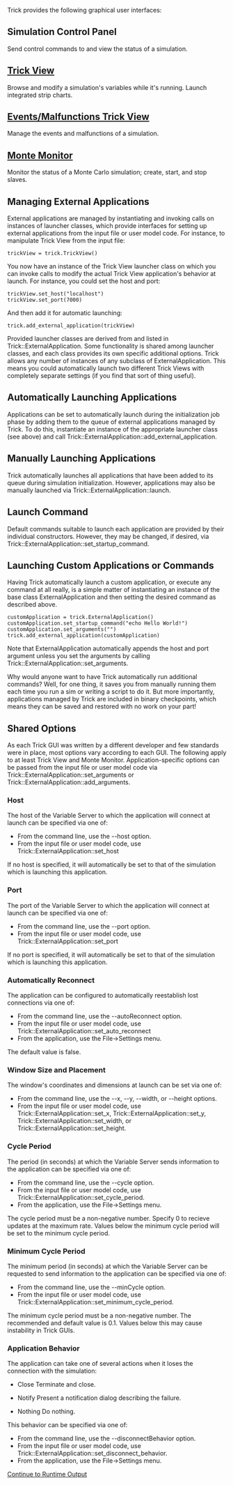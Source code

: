 Trick provides the following graphical user interfaces:

## Simulation Control Panel

Send control commands to and view the status of a simulation.

## [Trick View](TrickView)

Browse and modify a simulation's variables while it's running. Launch integrated strip charts.

## [Events/Malfunctions Trick View](MalfunctionsTrickView)

Manage the events and malfunctions of a simulation.

## [Monte Monitor](MonteMonitor)

Monitor the status of a Monte Carlo simulation; create, start, and stop slaves.

## Managing External Applications

External applications are managed by instantiating and invoking calls on instances of launcher classes, which provide interfaces for setting up external applications from the input file or user model code. For instance, to manipulate Trick View from the input file:
```
trickView = trick.TrickView()
```

You now have an instance of the Trick View launcher class on which you can invoke calls to modify the actual Trick View application's behavior at launch. For instance, you could set the host and port:
```
trickView.set_host("localhost")
trickView.set_port(7000)
```

And then add it for automatic launching:
```
trick.add_external_application(trickView)
```

Provided launcher classes are derived from and listed in Trick::ExternalApplication. Some functionality is shared among launcher classes, and each class provides its own specific additional options. Trick allows any number of instances of any subclass of ExternalApplication. This means you could automatically launch two different Trick Views with completely separate settings (if you find that sort of thing useful).

## Automatically Launching Applications

Applications can be set to automatically launch during the initialization job phase by adding them to the queue of external applications managed by Trick. To do this, instantiate an instance of the appropriate launcher class (see above) and call Trick::ExternalApplication::add_external_application.

## Manually Launching Applications

Trick automatically launches all applications that have been added to its queue during simulation initialization. However, applications may also be manually launched via Trick::ExternalApplication::launch.

## Launch Command

Default commands suitable to launch each application are provided by their individual constructors. However, they may be changed, if desired, via Trick::ExternalApplication::set_startup_command.

## Launching Custom Applications or Commands

Having Trick automatically launch a custom application, or execute any command at all really, is a simple matter of instantiating an instance of the base class ExternalApplication and then setting the desired command as described above.
```
customApplication = trick.ExternalApplication()
customApplication.set_startup_command("echo Hello World!")
customApplication.set_arguments("")
trick.add_external_application(customApplication)
```

Note that ExternalApplication automatically appends the host and port argument unless you set the arguments by calling Trick::ExternalApplication::set_arguments.

Why would anyone want to have Trick automatically run additional commands? Well, for one thing, it saves you from manually running them each time you run a sim or writing a script to do it. But more importantly, applications managed by Trick are included in binary checkpoints, which means they can be saved and restored with no work on your part!

## Shared Options

As each Trick GUI was written by a different developer and few standards were in place, most options vary according to each GUI. The following apply to at least Trick View and Monte Monitor. Application-specific options can be passed from the input file or user model code via Trick::ExternalApplication::set_arguments or Trick::ExternalApplication::add_arguments.

### Host

The host of the Variable Server to which the application will connect at launch can be specified via one of:

- From the command line, use the --host option.
- From the input file or user model code, use Trick::ExternalApplication::set_host

If no host is specified, it will automatically be set to that of the simulation which is launching this application.

### Port

The port of the Variable Server to which the application will connect at launch can be specified via one of:

- From the command line, use the --port option.
- From the input file or user model code, use Trick::ExternalApplication::set_port

If no port is specified, it will automatically be set to that of the simulation which is launching this application.

### Automatically Reconnect

The application can be configured to automatically reestablish lost connections via one of:

- From the command line, use the --autoReconnect option.
- From the input file or user model code, use Trick::ExternalApplication::set_auto_reconnect
- From the application, use the File->Settings menu.

The default value is false.

### Window Size and Placement

The window's coordinates and dimensions at launch can be set via one of:
- From the command line, use the --x, --y, --width, or --height options.
- From the input file or user model code, use Trick::ExternalApplication::set_x, Trick::ExternalApplication::set_y, Trick::ExternalApplication::set_width, or Trick::ExternalApplication::set_height.

### Cycle Period

The period (in seconds) at which the Variable Server sends information to the application can be specified via one of:

- From the command line, use the --cycle option.
- From the input file or user model code, use Trick::ExternalApplication::set_cycle_period.
- From the application, use the File->Settings menu.

The cycle period must be a non-negative number. Specify 0 to recieve updates at the maximum rate. Values below the minimum cycle period will be set to the minimum cycle period.

### Minimum Cycle Period

The minimum period (in seconds) at which the Variable Server can be requested to send information to the application can be specified via one of:

- From the command line, use the --minCycle option.
- From the input file or user model code, use Trick::ExternalApplication::set_minimum_cycle_period.

The minimum cycle period must be a non-negative number. The recommended and default value is 0.1. Values below this may cause instability in Trick GUIs.

### Application Behavior

The application can take one of several actions when it loses the connection with the simulation:

- Close
    Terminate and close.

- Notify
    Present a notification dialog describing the failure.

- Nothing
    Do nothing.

This behavior can be specified via one of:

- From the command line, use the --disconnectBehavior option.
- From the input file or user model code, use Trick::ExternalApplication::set_disconnect_behavior.
- From the application, use the File->Settings menu.

[Continue to Runtime Output](../Runtime-Output)
